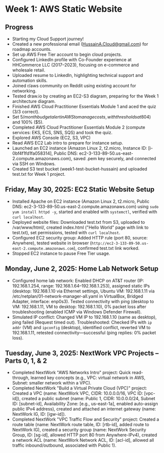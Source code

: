 # Week 1: AWS Static Website
## Progress
- Starting my Cloud Support journey!
- Created a new professional email (HussainA.Cloud@gmail.com) for roadmap accounts.
- Set up AWS Free Tier account to begin cloud projects.
- Configured LinkedIn profile with Co-Founder experience at HHCommerce LLC (2017–2023), focusing on e-commerce and wholesale retail.
- Uploaded resume to LinkedIn, highlighting technical support and automation skills.
- Joined r/aws community on Reddit using existing account for networking.
- Tested draw.io by creating an EC2-S3 diagram, preparing for the Week 1 architecture diagram.
- Finished AWS Cloud Practitioner Essentials Module 1 and aced the quiz (3/3 correct).
- Set $5/month budget alert in AWS to manage costs, with thresholds at 80% ($4) and 100% ($5).
- Completed AWS Cloud Practitioner Essentials Module 2 (compute services: EKS, ECS, SNS, SQS) and took the quiz.
- Explored AWS Console (EC2, S3, VPC)
- Read AWS EC2 Lab intro to prepare for instance setup.
- Launched an EC2 instance (Amazon Linux 2, t2.micro, Instance ID: [i-0bf4f1fd1fa058314], Public DNS: ec2-3-133-89-50.us-east-2.compute.amazonaws.com), saved .pem key securely, and connected via SSH on Windows.
- Created S3 test bucket (week1-test-bucket-hussain) and uploaded test.txt for Week 1 project.
## Friday, May 30, 2025: EC2 Static Website Setup
- Installed Apache on EC2 instance (Amazon Linux 2, t2.micro, Public DNS: ec2-3-133-89-50.us-east-2.compute.amazonaws.com) using `sudo yum install httpd -y`, started and enabled with `systemctl`, verified with `curl localhost`.
- Deployed website files: Downloaded test.txt from S3, uploaded to /var/www/html/, created index.html ("Hello World" page with link to test.txt), set permissions, tested with `curl localhost`.
- Configured EC2 security group: Added HTTP rule (port 80, source: Anywhere), tested website in browser (`http://ec2-3-133-89-50.us-east-2.compute.amazonaws.com`), confirmed test.txt link worked.
- Stopped EC2 instance to pause Free Tier usage.
## Monday, June 2, 2025: Home Lab Network Setup
- Configured home lab network: Enabled DHCP on AT&T router (IP: 192.168.1.254, range: 192.168.1.64–192.168.1.253), assigned static IPs (desktop: 192.168.1.10 via Ethernet settings, Ubuntu VM: 192.168.1.11 via /etc/netplan/01-network-manager-all.yaml in VirtualBox, Bridged Adapter, interface: enp0s3). Tested connectivity with ping (desktop to VM: 192.168.1.11, VM to desktop: 192.168.1.10), 0% packet loss after troubleshooting (enabled ICMP via Windows Defender Firewall).
- Simulated IP conflict: Changed VM IP to 192.168.1.10 (same as desktop), ping failed (Request timed out). Troubleshooted: Checked IPs with `ip addr` (VM) and `ipconfig` (desktop), identified conflict, reverted VM to 192.168.1.11, retested connectivity—successful (ping replies: 0% packet loss).
## Tuesday, June 3, 2025: NextWork VPC Projects – Parts 0, 1, & 2
- Completed NextWork "AWS Networks Intro" project: Quick read-through, learned key concepts (e.g., VPC: virtual network in AWS, Subnet: smaller network within a VPC).
- Completed NextWork "Build a Virtual Private Cloud (VPC)" project: Created a VPC (name: NextWork VPC, CIDR: 10.0.0.0/16, VPC ID: [vpc-id]), created a public subnet (name: Public 1, CIDR: 10.0.0.0/24, Subnet ID: [subnet-id], Availability Zone: [e.g., us-east-1a], enabled auto-assign public IPv4 address), created and attached an internet gateway (name: NextWork IG, ID: [igw-id]).
- Completed NextWork "VPC Traffic Flow and Security" project: Created a route table (name: NextWork route table, ID: [rtb-id], added route to NextWork IG), created a security group (name: NextWork Security Group, ID: [sg-id], allowed HTTP port 80 from Anywhere-IPv4), created a network ACL (name: NextWork Network ACL, ID: [acl-id], allowed all traffic inbound/outbound, associated with Public 1).
